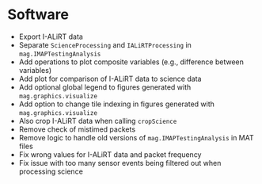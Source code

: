 # Software

- Export I-ALiRT data
- Separate `ScienceProcessing` and `IALiRTProcessing` in `mag.IMAPTestingAnalysis`
- Add operations to plot composite variables (e.g., difference between variables)
- Add plot for comparison of I-ALiRT data to science data
- Add optional global legend to figures generated with `mag.graphics.visualize`
- Add option to change tile indexing in figures generated with `mag.graphics.visualize`
- Also crop I-ALiRT data when calling `cropScience`
- Remove check of mistimed packets
- Remove logic to handle old versions of `mag.IMAPTestingAnalysis` in MAT files
- Fix wrong values for I-ALiRT data and packet frequency
- Fix issue with too many sensor events being filtered out when processing science